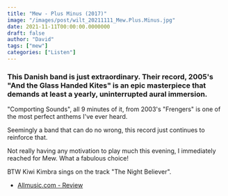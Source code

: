 ```yaml
---
title: "Mew - Plus Minus (2017)"
image: "/images/post/wilt_20211111_Mew.Plus.Minus.jpg"
date: 2021-11-11T00:00:00.0000000
draft: false
author: "David"
tags: ["mew"]
categories: ["Listen"]
---
```

### This Danish band is just extraordinary. Their record, 2005's "And the Glass Handed Kites" is an epic masterpiece that demands at least a yearly, uninterrupted aural immersion.

 "Comporting Sounds", all 9 minutes of it, from 2003's "Frengers" is one of the most perfect anthems I've ever heard.

 Seemingly a band that can do no wrong, this record just continues to reinforce that.

 Not really having any motivation to play much this evening, I immediately reached for Mew. What a fabulous choice!

 BTW Kiwi Kimbra sings on the track "The Night Believer".

-  [Allmusic.com - Review](https://www.allmusic.com/album/--mw0002806837)
